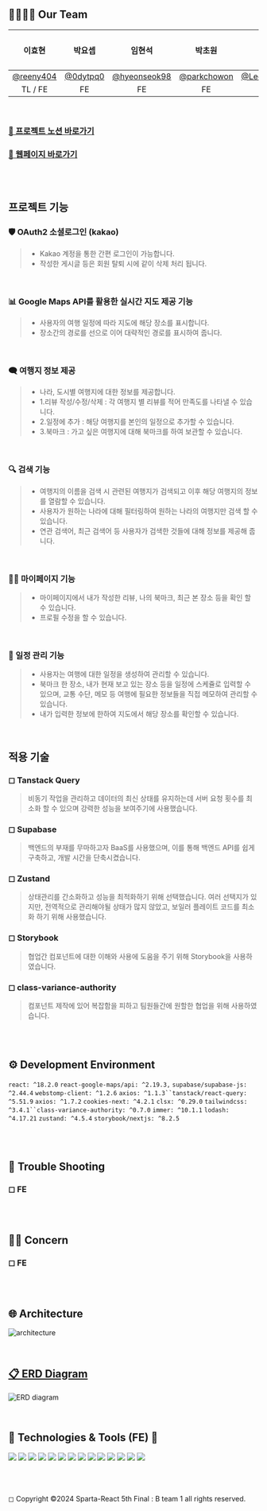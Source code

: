 ## 👨‍👩‍👧‍👦 Our Team

|                  이효현                  |                 박요셉                 |                     임현석                     |                    박초원                    |                      이준혁                       | 김인우 |
| :--------------------------------------: | :------------------------------------: | :--------------------------------------------: | :------------------------------------------: | :-----------------------------------------------: | :----: |
| [@reeny404](https://github.com/reeny404) | [@0dytpq0](https://github.com/0dytpq0) | [@hyeonseok98](https://github.com/hyeonseok98) | [@parkchowon](https://github.com/parkchowon) | [@LeeJunhyeok369](https://github.com/LeeJunhyeok369) |        |
|                 TL / FE                  |                   FE                   |                       FE                       |                      FE                      |                        FE                         |   DS   |

<br>

### [👊 프로젝트 노션 바로가기](https://www.notion.so/teamsparta/1-B1-cf05aab3c68a4955a33a2c82d764ff06)

### [👊 웹페이지 바로가기](https://final-project-b1.vercel.app/)

<br><br>

## 프로젝트 기능

### 🛡 OAuth2 소셜로그인 (kakao)

> - Kakao 계정을 통한 간편 로그인이 가능합니다.
> - 작성한 게시글 등은 회원 탈퇴 시에 같이 삭제 처리 됩니다.

 <br>

### 📊 Google Maps API를 활용한 실시간 지도 제공 기능

> - 사용자의 여행 일정에 따라 지도에 해당 장소를 표시합니다.
> - 장소간의 경로를 선으로 이어 대략적인 경로를 표시하여 줍니다.

 <br>

### 🗨 여행지 정보 제공

> - 나라, 도시별 여행지에 대한 정보를 제공합니다.
> - 1.리뷰 작성/수정/삭제 : 각 여행지 별 리뷰를 적어 만족도를 나타낼 수 있습니다.
> - 2.일정에 추가 : 해당 여행지를 본인의 일정으로 추가할 수 있습니다.
> - 3.북마크 : 가고 싶은 여행지에 대해 북마크를 하여 보관할 수 있습니다.

 <br>

### 🔍 검색 기능

> - 여행지의 이름을 검색 시 관련된 여행지가 검색되고 이후 해당 여행지의 정보를 열람할 수 있습니다.
> - 사용자가 원하는 나라에 대해 필터링하여 원하는 나라의 여행지만 검색 할 수 있습니다.
> - 연관 검색어, 최근 검색어 등 사용자가 검색한 것들에 대해 정보를 제공해 줍니다.

 <br>

### 👨‍💻 마이페이지 기능

> - 마이페이지에서 내가 작성한 리뷰, 나의 북마크, 최근 본 장소 등을 확인 할 수 있습니다.
> - 프로필 수정을 할 수 있습니다.

 <br>

### 📢 일정 관리 기능

> - 사용자는 여행에 대한 일정을 생성하여 관리할 수 있습니다.
> - 북마크 한 장소, 내가 현재 보고 있는 장소 등을 일정에 스케쥴로 입력할 수 있으며, 교통 수단, 메모 등 여행에 필요한 정보들을 직접 메모하여 관리할 수 있습니다.
> - 내가 입력한 정보에 한하여 지도에서 해당 장소를 확인할 수 있습니다.

 <br>

## 적용 기술

### ◻ Tanstack Query

> 비동기 작업을 관리하고 데이터의 최신 상태를 유지하는데 서버 요청 횟수를 최소화 할 수 있으며 강력한 성능을 보여주기에 사용했습니다.

### ◻ Supabase

> 백엔드의 부재를 무마하고자 BaaS를 사용했으며, 이를 통해 백엔드 API를 쉽게 구축하고, 개발 시간을 단축시켰습니다.

### ◻ Zustand

> 상태관리를 간소화하고 성능을 최적화하기 위해 선택했습니다.
> 여러 선택지가 있지만, 전역적으로 관리해야될 상태가 많지 않았고, 보일러 플레이트 코드를 최소화 하기 위해 사용했습니다.

### ◻ Storybook

> 협업간 컴포넌트에 대한 이해와 사용에 도움을 주기 위해 Storybook을 사용하였습니다.

### ◻ class-variance-authority

> 컴포넌트 제작에 있어 복잡함을 피하고 팀원들간에 원할한 협업을 위해 사용하였습니다.

<br><br>

## ⚙ Development Environment

`react: ^18.2.0` `react-google-maps/api: ^2.19.3,` `supabase/supabase-js: ^2.44.4` `webstomp-client: ^1.2.6` `axios: ^1.1.3``tanstack/react-query: ^5.51.9` `axios: ^1.7.2` `cookies-next: ^4.2.1` `clsx: ^0.29.0` `tailwindcss: ^3.4.1``class-variance-authority: ^0.7.0` `immer: ^10.1.1` `lodash: ^4.17.21` `zustand: ^4.5.4` `storybook/nextjs: ^8.2.5`

<br><br>

## 🚨 Trouble Shooting

### ◻ FE

<br><br>

## :raising_hand::thought_balloon: Concern

### ◻ FE

<br><br>

## 🌐 Architecture

![architecture](https://github.com/user-attachments/assets/102ec17c-0843-4dc8-8dab-d1bc31e759de)

<br>

## [📋 ERD Diagram](https://www.erdcloud.com/d/eKNQHmYBeSy7MrvQy)
![ERD diagram](https://github.com/user-attachments/assets/500bb010-7eda-4cec-85e8-83ce27fea26a)


<br>

## 📝 Technologies & Tools (FE) 📝

<div>
 
<img src="https://img.shields.io/badge/JavaScript-F7DF1E?style=for-the-badge&logo=JavaScript&logoColor=white">
<img src="https://img.shields.io/badge/React-61DAFB?style=for-the-badge&logo=React&logoColor=white"/> 
<img src="https://img.shields.io/badge/Supabase-09D3AC?style=for-the-badge&logo=Supabase&logoColor=white"/>
<img src="https://img.shields.io/badge/Next.js-000000?style=for-the-badge&logo=Next.js&logoColor=white"/> 
<img src="https://img.shields.io/badge/TailwindCSS-06B6D4?style=for-the-badge&logo=Tailwind-CSS&logoColor=white"/> 
<img src="https://img.shields.io/badge/Axios-5A29E4?style=for-the-badge&logo=Axios&logoColor=white"/> 
<img src="https://img.shields.io/badge/.ENV-ECD53F?style=for-the-badge&logo=.ENV&logoColor=white"/> 
<img src="https://img.shields.io/badge/Vercel-000000?style=for-the-badge&logo=Vercel&logoColor=white"/> 
<img src="https://img.shields.io/badge/VisualStudioCode-007ACC?style=for-the-badge&logo=VisualStudioCode&logoColor=white"/> 
<img src="https://img.shields.io/badge/git-F05032?style=for-the-badge&logo=git&logoColor=white"/> 
<img src="https://img.shields.io/badge/github-181717?style=for-the-badge&logo=github&logoColor=white"/> 
<img src="https://img.shields.io/badge/Notion-000000?style=for-the-badge&logo=Notion&logoColor=white"/> 
<img src="https://img.shields.io/badge/Slack-4A154B?style=for-the-badge&logo=slack&logoColor=white"/> 
<img src="https://img.shields.io/badge/Figma-F24E1E?style=for-the-badge&logo=figma&logoColor=white"/>

</div>
<br>
<br>
<br>

◻ Copyright ©2024 Sparta-React 5th Final : B team 1 all rights reserved.
